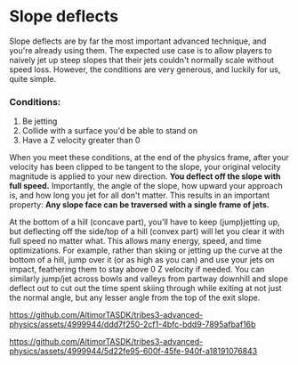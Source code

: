 # Slope deflects
Slope deflects are by far the most important advanced technique, and you're already using them. The expected use case is to allow players to naively jet up steep slopes that their jets couldn't normally scale without speed loss. However, the conditions are very generous, and luckily for us, quite simple.

### Conditions:
1. Be jetting
2. Collide with a surface you'd be able to stand on
3. Have a Z velocity greater than 0

When you meet these conditions, at the end of the physics frame, after your velocity has been clipped to be tangent to the slope, your original velocity magnitude is applied to your new direction. **You deflect off the slope with full speed.** Importantly, the angle of the slope, how upward your approach is, and how long you jet for all don't matter. This results in an important property: **Any slope face can be traversed with a single frame of jets.**

At the bottom of a hill (concave part), you'll have to keep (jump)jetting up, but deflecting off the side/top of a hill (convex part) will let you clear it with full speed no matter what. This allows many energy, speed, and time optimizations. For example, rather than skiing or jetting up the curve at the bottom of a hill, jump over it (or as high as you can) and use your jets on impact, feathering them to stay above 0 Z velocity if needed. You can similarly jump/jet across bowls and valleys from partway downhill and slope deflect out to cut out the time spent skiing through while exiting at not just the normal angle, but any lesser angle from the top of the exit slope.

https://github.com/AltimorTASDK/tribes3-advanced-physics/assets/4999944/ddd7f250-2cf1-4bfc-bdd9-7895afbaf16b

https://github.com/AltimorTASDK/tribes3-advanced-physics/assets/4999944/5d22fe95-600f-45fe-940f-a18191076843
